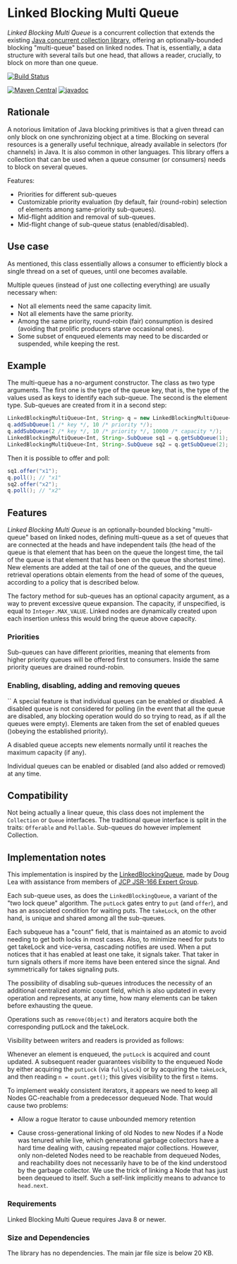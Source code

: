 # Linked Blocking Multi Queue

_Linked Blocking Multi Queue_ is a concurrent collection that extends the existing [Java concurrent collection library](https://docs.oracle.com/javase/8/docs/api/java/util/concurrent/package-summary.html), offering an optionally-bounded blocking "multi-queue" based on linked nodes. That is, essentially, a data structure with several tails but one head, that allows a reader, crucially, to block on more than one queue.

[![Build Status](https://github.com/marianobarrios/linked-blocking-multi-queue/actions/workflows/main.yml/badge.svg)](https://github.com/marianobarrios/linked-blocking-multi-queue/actions)

[![Maven Central](https://maven-badges.herokuapp.com/maven-central/com.github.marianobarrios/linked-blocking-multi-queue/badge.svg)](https://maven-badges.herokuapp.com/maven-central/com.github.marianobarrios/linked-blocking-multi-queue)
[![javadoc](https://javadoc.io/badge2/com.github.marianobarrios/linked-blocking-multi-queue/javadoc.svg)](https://javadoc.io/doc/com.github.marianobarrios/linked-blocking-multi-queue)

## Rationale

 A notorious limitation of Java blocking primitives is that a given thread can only block on one synchronizing object at a time. Blocking on several resources is a generally useful technique, already available in selectors (for channels) in Java. It is also common in other languages. This library offers a collection that can be used when a queue consumer (or consumers) needs to block on several queues.

Features:

- Priorities for different sub-queues
- Customizable priority evaluation (by default, fair (round-robin) selection of elements among same-priority sub-queues).
- Mid-flight addition and removal of sub-queues.
- Mid-flight change of sub-queue status (enabled/disabled).

## Use case

As mentioned, this class essentially allows a consumer to efficiently block a single thread on a set of queues, until one becomes available. 

Multiple queues (instead of just one collecting everything) are usually necessary when:

- Not all elements need the same capacity limit.
- Not all elements have the same priority.
- Among the same priority, round-robin (fair) consumption is desired (avoiding that prolific producers starve occasional ones).
- Some subset of enqueued elements may need to be discarded or suspended, while keeping the rest.

## Example

The multi-queue has a no-argument constructor. The class as two type arguments. The first one is the type of the queue key, that is, the type of the values used as keys to identify each sub-queue. The second is the element type. Sub-queues are created from it in a second step:

```java
LinkedBlockingMultiQueue<Int, String> q = new LinkedBlockingMultiQueue<>();
q.addSubQueue(1 /* key */, 10 /* priority */);
q.addSubQueue(2 /* key */, 10 /* priority */, 10000 /* capacity */);
LinkedBlockingMultiQueue<Int, String>.SubQueue sq1 = q.getSubQueue(1);
LinkedBlockingMultiQueue<Int, String>.SubQueue sq2 = q.getSubQueue(2);
```

Then it is possible to offer and poll:

```java
sq1.offer("x1");
q.poll(); // "x1"
sq2.offer("x2");
q.poll(); // "x2"
```

## Features

_Linked Blocking Multi Queue_ is an optionally-bounded blocking "multi-queue" based on linked nodes, defining multi-queue as a set of queues that are connected at the heads and have independent tails (the head of the queue is that element that has been on the queue the longest time, the tail of the queue is that element that has been on the queue the shortest time). New elements are added at the tail of one of the queues, and the queue retrieval operations obtain elements from the head of some of the queues, according to a policy that is described below.

The factory method for sub-queues has an optional capacity argument, as a way to prevent excessive queue expansion. The capacity, if unspecified, is equal to `Integer.MAX_VALUE`. Linked nodes are dynamically created upon each insertion unless this would bring the queue above capacity.

### Priorities

Sub-queues can have different priorities, meaning that elements from higher priority queues will be offered first to consumers. Inside the same priority queues are drained round-robin.

### Enabling, disabling, adding and removing queues
``
A special feature is that individual queues can be enabled or disabled. A disabled queue is not considered for polling (in the event that all the queue are disabled, any blocking operation would do so trying to read, as if all the queues were empty). Elements are taken from the set of enabled queues ()obeying the established priority).

A disabled queue accepts new elements normally until it reaches the maximum capacity (if any).

Individual queues can be enabled or disabled (and also added or removed) at any time.

## Compatibility

Not being actually a linear queue, this class does not implement the `Collection` or `Queue` interfaces. The traditional queue interface is split in the traits: `Offerable` and `Pollable`. Sub-queues do however implement Collection.

## Implementation notes

This implementation is inspired by the
[LinkedBlockingQueue](https://docs.oracle.com/javase/8/docs/api/java/util/concurrent/LinkedBlockingQueue.html), made by Doug Lea with assistance from members of [JCP JSR-166 Expert Group](https://jcp.org/en/jsr/detail?id=166).
 
Each sub-queue uses, as does the `LinkedBlockingQueue`, a variant of the "two lock queue" algorithm. The `putLock` gates entry to `put` (and `offer`), and has an associated condition for waiting puts. The `takeLock`, on the other hand, is unique and shared among all the sub-queues.

Each subqueue has a "count" field, that is maintained as an atomic to avoid needing to get both locks in most cases. Also, to minimize need for puts to get takeLock and vice-versa, cascading notifies are used. When a put notices that it has enabled at  least one take, it signals taker. That taker in turn signals others if more items have been entered since the signal. And symmetrically for takes signaling puts.

The possibility of disabling sub-queues introduces the necessity of an additional centralized atomic count field, which is also updated in every operation and represents, at any time, how many elements can be taken before exhausting the queue.
     
Operations such as `remove(Object)` and iterators acquire both the corresponding putLock and the takeLock.
     
Visibility between writers and readers is provided as follows:
 
Whenever an element is enqueued, the `putLock` is acquired and count updated. A subsequent reader guarantees visibility to the enqueued Node by either acquiring the `putLock` (via `fullyLock`) or by acquiring the `takeLock`, and then reading 
`n = count.get()`; this gives visibility to the first `n` items.
    
To implement weakly consistent iterators, it appears we need to keep all Nodes GC-reachable from a predecessor dequeued Node. That would cause two problems:

- Allow a rogue Iterator to cause unbounded memory retention
 
- Cause cross-generational linking of old Nodes to new Nodes if a Node was tenured while live, which generational garbage collectors have a hard time dealing with, causing repeated major collections. However, only non-deleted Nodes need to be reachable from dequeued Nodes, and reachability does not necessarily have to be of the kind understood by the garbage collector. We use the trick of linking a Node that has just been dequeued to itself. Such a self-link implicitly means to advance to 
`head.next`.

### Requirements

Linked Blocking Multi Queue requires Java 8 or newer.

### Size and Dependencies

The library has no dependencies. The main jar file size is below 20 KB.
